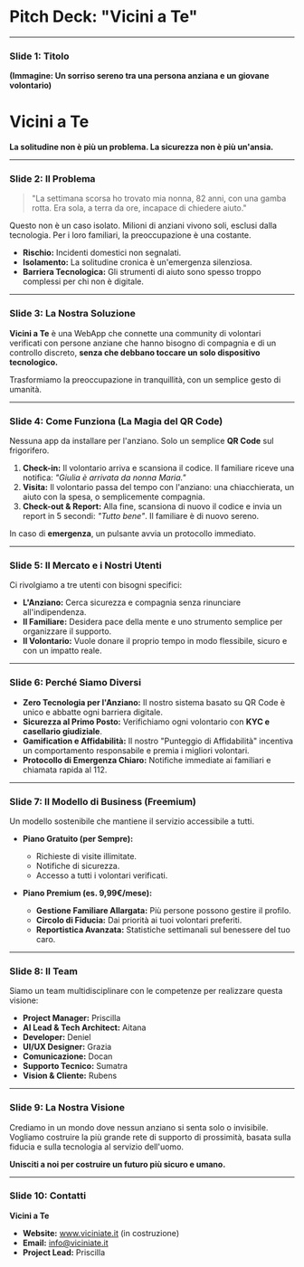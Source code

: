 # Pitch Deck: "Vicini a Te"

---

### **Slide 1: Titolo**

**(Immagine: Un sorriso sereno tra una persona anziana e un giovane volontario)**

# Vicini a Te

**La solitudine non è più un problema. La sicurezza non è più un'ansia.**

---

### **Slide 2: Il Problema**

> "La settimana scorsa ho trovato mia nonna, 82 anni, con una gamba rotta. Era sola, a terra da ore, incapace di chiedere aiuto."

Questo non è un caso isolato. Milioni di anziani vivono soli, esclusi dalla tecnologia. Per i loro familiari, la preoccupazione è una costante.

*   **Rischio:** Incidenti domestici non segnalati.
*   **Isolamento:** La solitudine cronica è un'emergenza silenziosa.
*   **Barriera Tecnologica:** Gli strumenti di aiuto sono spesso troppo complessi per chi non è digitale.

---

### **Slide 3: La Nostra Soluzione**

**Vicini a Te** è una WebApp che connette una community di volontari verificati con persone anziane che hanno bisogno di compagnia e di un controllo discreto, **senza che debbano toccare un solo dispositivo tecnologico.**

Trasformiamo la preoccupazione in tranquillità, con un semplice gesto di umanità.

---

### **Slide 4: Come Funziona (La Magia del QR Code)**

Nessuna app da installare per l'anziano. Solo un semplice **QR Code** sul frigorifero.

1.  **Check-in:** Il volontario arriva e scansiona il codice. Il familiare riceve una notifica: *"Giulia è arrivata da nonna Maria."*
2.  **Visita:** Il volontario passa del tempo con l'anziano: una chiacchierata, un aiuto con la spesa, o semplicemente compagnia.
3.  **Check-out & Report:** Alla fine, scansiona di nuovo il codice e invia un report in 5 secondi: *"Tutto bene"*. Il familiare è di nuovo sereno.

In caso di **emergenza**, un pulsante avvia un protocollo immediato.

---

### **Slide 5: Il Mercato e i Nostri Utenti**

Ci rivolgiamo a tre utenti con bisogni specifici:

*   **L'Anziano:** Cerca sicurezza e compagnia senza rinunciare all'indipendenza.
*   **Il Familiare:** Desidera pace della mente e uno strumento semplice per organizzare il supporto.
*   **Il Volontario:** Vuole donare il proprio tempo in modo flessibile, sicuro e con un impatto reale.

---

### **Slide 6: Perché Siamo Diversi**

*   **Zero Tecnologia per l'Anziano:** Il nostro sistema basato su QR Code è unico e abbatte ogni barriera digitale.
*   **Sicurezza al Primo Posto:** Verifichiamo ogni volontario con **KYC e casellario giudiziale**.
*   **Gamification e Affidabilità:** Il nostro "Punteggio di Affidabilità" incentiva un comportamento responsabile e premia i migliori volontari.
*   **Protocollo di Emergenza Chiaro:** Notifiche immediate ai familiari e chiamata rapida al 112.

---

### **Slide 7: Il Modello di Business (Freemium)**

Un modello sostenibile che mantiene il servizio accessibile a tutti.

*   **Piano Gratuito (per Sempre):**
    *   Richieste di visite illimitate.
    *   Notifiche di sicurezza.
    *   Accesso a tutti i volontari verificati.

*   **Piano Premium (es. 9,99€/mese):**
    *   **Gestione Familiare Allargata:** Più persone possono gestire il profilo.
    *   **Circolo di Fiducia:** Dai priorità ai tuoi volontari preferiti.
    *   **Reportistica Avanzata:** Statistiche settimanali sul benessere del tuo caro.

---

### **Slide 8: Il Team**

Siamo un team multidisciplinare con le competenze per realizzare questa visione:

*   **Project Manager:** Priscilla
*   **AI Lead & Tech Architect:** Aitana
*   **Developer:** Deniel
*   **UI/UX Designer:** Grazia
*   **Comunicazione:** Docan
*   **Supporto Tecnico:** Sumatra
*   **Vision & Cliente:** Rubens

---

### **Slide 9: La Nostra Visione**

Crediamo in un mondo dove nessun anziano si senta solo o invisibile. Vogliamo costruire la più grande rete di supporto di prossimità, basata sulla fiducia e sulla tecnologia al servizio dell'uomo.

**Unisciti a noi per costruire un futuro più sicuro e umano.**

---

### **Slide 10: Contatti**

**Vicini a Te**

*   **Website:** www.viciniate.it (in costruzione)
*   **Email:** info@viciniate.it
*   **Project Lead:** Priscilla

